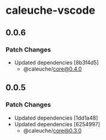 # caleuche-vscode

## 0.0.6

### Patch Changes

- Updated dependencies [8b3f4d5]
  - @caleuche/core@0.4.0

## 0.0.5

### Patch Changes

- Updated dependencies [1dd1a48]
- Updated dependencies [6254997]
  - @caleuche/core@0.3.0
